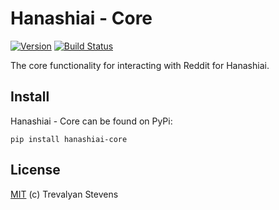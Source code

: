 # Hanashiai - Core

[![Version](https://img.shields.io/badge/version-0.2.3-brightgreen.svg)](https://github.com/VesnaBrucoms/hanashiai-core)
[![Build Status](https://travis-ci.org/VesnaBrucoms/hanashiai-core.svg?branch=master)](https://travis-ci.org/VesnaBrucoms/hanashiai-core)

The core functionality for interacting with Reddit for Hanashiai.

## Install

Hanashiai - Core can be found on PyPi:

```
pip install hanashiai-core
```

## License

[MIT](LICENSE) (c) Trevalyan Stevens